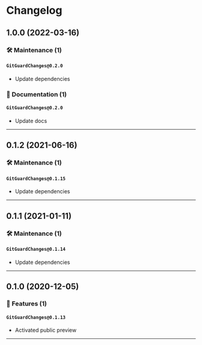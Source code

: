 # Changelog

## 1.0.0 (2022-03-16)

### 🛠️ Maintenance (1)

#### `GitGuardChanges@0.2.0`

- Update dependencies

### 📝 Documentation (1)

#### `GitGuardChanges@0.2.0`

- Update docs

---

## 0.1.2 (2021-06-16)

### 🛠️ Maintenance (1)

#### `GitGuardChanges@0.1.15`

- Update dependencies

---

## 0.1.1 (2021-01-11)

### 🛠️ Maintenance (1)

#### `GitGuardChanges@0.1.14`

- Update dependencies

---

## 0.1.0 (2020-12-05)

### 🚀 Features (1)

#### `GitGuardChanges@0.1.13`

- Activated public preview

---
